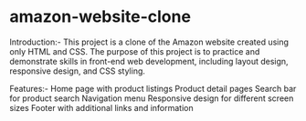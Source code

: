 # amazon-website-clone
Introduction:-
This project is a clone of the Amazon website created using only HTML and CSS. The purpose of this project is to practice and demonstrate skills in front-end web development, including layout design, responsive design, and CSS styling.

Features:-
Home page with product listings
Product detail pages
Search bar for product search
Navigation menu
Responsive design for different screen sizes
Footer with additional links and information
